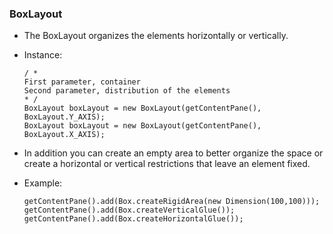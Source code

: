 ### BoxLayout

- The BoxLayout organizes the elements horizontally or vertically.
- Instance:
    ```
    / *
    First parameter, container
    Second parameter, distribution of the elements
    * /
    BoxLayout boxLayout = new BoxLayout(getContentPane(), BoxLayout.Y_AXIS);
    BoxLayout boxLayout = new BoxLayout(getContentPane(), BoxLayout.X_AXIS);
    ```

- In addition you can create an empty area to better organize the space or create a horizontal or vertical restrictions that leave an element fixed.
- Example:
    ```
    getContentPane().add(Box.createRigidArea(new Dimension(100,100)));
    getContentPane().add(Box.createVerticalGlue());
    getContentPane().add(Box.createHorizontalGlue());
    ```
